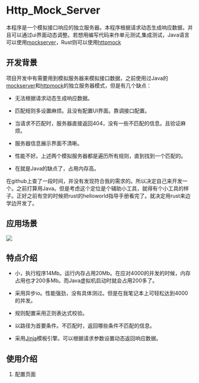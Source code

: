 # Http_Mock_Server

本程序是一个模拟接口响应的独立服务器。本程序根据请求动态生成响应数据，并且可以通过ui界面动态调整。若想用编写代码来作单元测试,集成测试，Java语言可以使用[mockserver](https://github.com/mock-server/mockserver)，Rust则可以使用[httpmock](https://github.com/alexliesenfeld/httpmock)

## 开发背景

项目开发中有需要用到模拟服务器来模拟接口数据，之前使用过Java的[mockserver](https://github.com/mock-server/mockserver)和[httpmock](https://github.com/alexliesenfeld/httpmock)的独立服务器模式，但是有几个缺点：

- 无法根据请求动态生成响应数据。

- 匹配规则多设置麻烦。且没有配置UI界面。靠调接口配置。

- 当请求不匹配时，服务器直接返回404，没有一些不匹配的信息。且验证麻烦。

- 服务器信息展示界面不清晰。

- 性能不好。上述两个模拟服务器都是遍历所有规则，直到找到一个匹配的。

- 在就是Java的缺点了，占用内存高。

在github上查了一段时间，并没有发现符合我的需求的。所以决定自己来开发一个。之前打算用Java。但是考虑这个定位是个辅助小工具，就得有个小工具的样子。正好之前有空的时候把rust的helloworld指导手册看完了。就决定用rust来边学边开发了。

## 应用场景

![](C:\Users\黄金\AppData\Roaming\marktext\images\2022-08-03-17-02-30-image.png)

## 特点介绍

- 小，执行程序14Mb。运行内存占用20Mb。在应对4000的并发的时候，内存占用也才200多Mb。而Java虚拟机启动时就会占用200多了。

- 采用异步io。性能强劲，没有具体测过。但是在我笔记本上可轻松达到4000的并发。

- 规则配置采用正则表达式校验。

- 以路径为首要条件。不匹配时，返回哪些条件不匹配的信息。

- 采用[Jinja](https://docs.rs/minijinja/latest/minijinja/syntax/index.html)模板引擎。可以根据请求参数设置动态返回响应数据。

## 使用介绍

1. 配置页面


